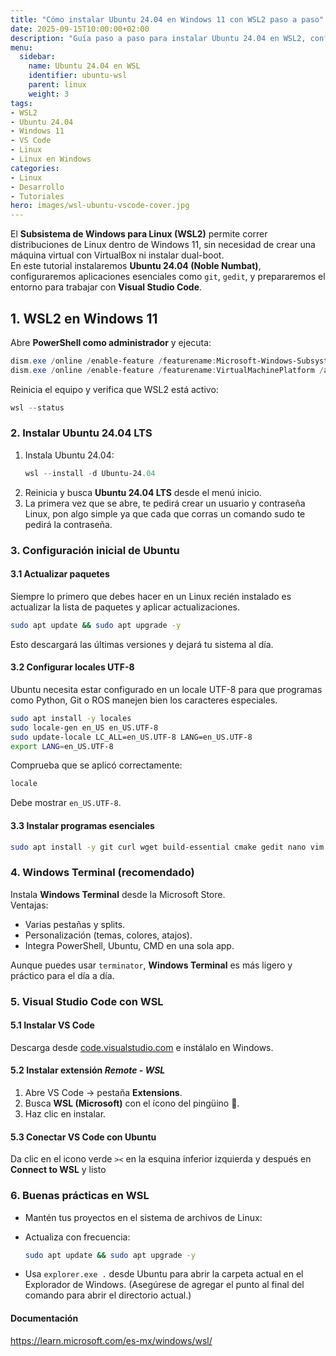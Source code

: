 ```yaml
---
title: "Cómo instalar Ubuntu 24.04 en Windows 11 con WSL2 paso a paso"
date: 2025-09-15T10:00:00+02:00
description: "Guía paso a paso para instalar Ubuntu 24.04 en WSL2, configurar aplicaciones esenciales y trabajar con Visual Studio Code en Windows 11."
menu:
  sidebar:
    name: Ubuntu 24.04 en WSL
    identifier: ubuntu-wsl
    parent: linux
    weight: 3
tags:
- WSL2
- Ubuntu 24.04
- Windows 11
- VS Code
- Linux
- Linux en Windows
categories:
- Linux
- Desarrollo
- Tutoriales
hero: images/wsl-ubuntu-vscode-cover.jpg
---
```


El **Subsistema de Windows para Linux (WSL2)** permite correr distribuciones de Linux dentro de Windows 11, sin necesidad de crear una máquina virtual con VirtualBox ni instalar dual-boot.  
En este tutorial instalaremos **Ubuntu 24.04 (Noble Numbat)**, configuraremos aplicaciones esenciales como `git`, `gedit`, y prepararemos el entorno para trabajar con **Visual Studio Code**.

## 1. WSL2 en Windows 11

Abre **PowerShell como administrador** y ejecuta:

```powershell
dism.exe /online /enable-feature /featurename:Microsoft-Windows-Subsystem-Linux /all /norestart
dism.exe /online /enable-feature /featurename:VirtualMachinePlatform /all /norestart
```

Reinicia el equipo y verifica que WSL2 está activo:

```powershell
wsl --status
```
### 2. Instalar Ubuntu 24.04 LTS

1. Instala Ubuntu 24.04:
   ```powershell
   wsl --install -d Ubuntu-24.04
   ```
2. Reinicia y busca **Ubuntu 24.04 LTS** desde el menú inicio.  
3. La primera vez que se abre, te pedirá crear un usuario y contraseña Linux, pon algo simple ya que cada que corras un comando sudo te pedirá la contraseña.

### 3. Configuración inicial de Ubuntu

#### 3.1 Actualizar paquetes

Siempre lo primero que debes hacer en un Linux recién instalado es actualizar la lista de paquetes y aplicar actualizaciones. 

```bash
sudo apt update && sudo apt upgrade -y
```
Esto descargará las últimas versiones y dejará tu sistema al día.

#### 3.2 Configurar locales UTF-8

Ubuntu necesita estar configurado en un locale UTF-8 para que programas como Python, Git o ROS manejen bien los caracteres especiales.

```bash
sudo apt install -y locales
sudo locale-gen en_US en_US.UTF-8
sudo update-locale LC_ALL=en_US.UTF-8 LANG=en_US.UTF-8
export LANG=en_US.UTF-8
```

Comprueba que se aplicó correctamente:

```bash
locale
```
Debe mostrar `en_US.UTF-8`.

#### 3.3 Instalar programas esenciales
```bash
sudo apt install -y git curl wget build-essential cmake gedit nano vim htop unzip terminator
```

### 4. Windows Terminal (recomendado)

Instala **Windows Terminal** desde la Microsoft Store.  
Ventajas:
- Varias pestañas y splits.
- Personalización (temas, colores, atajos).
- Integra PowerShell, Ubuntu, CMD en una sola app.

Aunque puedes usar `terminator`, **Windows Terminal** es más ligero y práctico para el día a día.

### 5. Visual Studio Code con WSL

#### 5.1 Instalar VS Code
Descarga desde [code.visualstudio.com](https://code.visualstudio.com/) e instálalo en Windows.

#### 5.2 Instalar extensión *Remote - WSL*
1. Abre VS Code → pestaña **Extensions**.  
2. Busca **WSL (Microsoft)** con el ícono del pingüino 🐧.  
3. Haz clic en instalar.

#### 5.3 Conectar VS Code con Ubuntu
Da clic en el icono verde `><` en la esquina inferior izquierda y después en **Connect to WSL** y listo

### 6. Buenas prácticas en WSL

- Mantén tus proyectos en el sistema de archivos de Linux:  

- Actualiza con frecuencia:
  ```bash
  sudo apt update && sudo apt upgrade -y
  ```
- Usa `explorer.exe .` desde Ubuntu para abrir la carpeta actual en el Explorador de Windows. (Asegúrese de agregar el punto al final del comando para abrir el directorio actual.)


#### Documentación

https://learn.microsoft.com/es-mx/windows/wsl/



